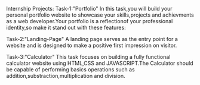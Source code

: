Internship Projects:
Task-1:"Portfolio"
In this task,you will build your personal portfolio website to showcase your skills,projects and achievments as a web developer.Your portfolio is a reflectionof your professional identity,so make it stand out with these features:

Task-2:"Landing-Page"
A landing page serves as the entry point for a website and is designed to make a positive first impression on visitor.

Task-3:"Calculator"
This task focuses on building a fully functional calculator website using HTML,CSS and JAVASCRIPT.The Calculator should be capable of performing basics operations such as addition,substraction,multiplication and division. 
